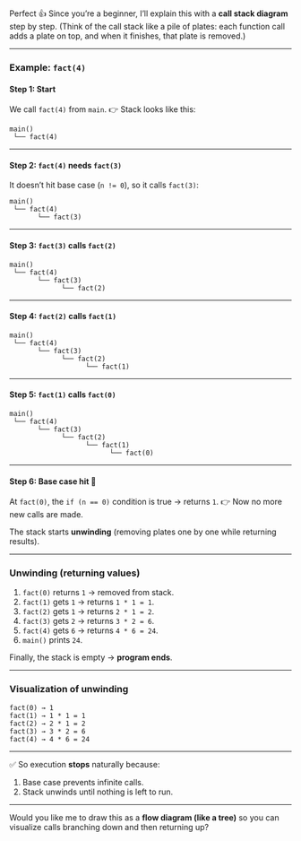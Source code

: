 Perfect 👍 Since you’re a beginner, I’ll explain this with a **call stack diagram** step by step.
(Think of the call stack like a pile of plates: each function call adds a plate on top, and when it finishes, that plate is removed.)

---

### Example: `fact(4)`

#### Step 1: Start

We call `fact(4)` from `main`.
👉 Stack looks like this:

```
main()
 └── fact(4)
```

---

#### Step 2: `fact(4)` needs `fact(3)`

It doesn’t hit base case (`n != 0`), so it calls `fact(3)`:

```
main()
 └── fact(4)
       └── fact(3)
```

---

#### Step 3: `fact(3)` calls `fact(2)`

```
main()
 └── fact(4)
       └── fact(3)
             └── fact(2)
```

---

#### Step 4: `fact(2)` calls `fact(1)`

```
main()
 └── fact(4)
       └── fact(3)
             └── fact(2)
                   └── fact(1)
```

---

#### Step 5: `fact(1)` calls `fact(0)`

```
main()
 └── fact(4)
       └── fact(3)
             └── fact(2)
                   └── fact(1)
                         └── fact(0)
```

---

#### Step 6: Base case hit 🎉

At `fact(0)`, the `if (n == 0)` condition is true → returns `1`.
👉 Now no more new calls are made.

The stack starts **unwinding** (removing plates one by one while returning results).

---

### Unwinding (returning values)

1. `fact(0)` returns `1` → removed from stack.
2. `fact(1)` gets `1` → returns `1 * 1 = 1`.
3. `fact(2)` gets `1` → returns `2 * 1 = 2`.
4. `fact(3)` gets `2` → returns `3 * 2 = 6`.
5. `fact(4)` gets `6` → returns `4 * 6 = 24`.
6. `main()` prints `24`.

Finally, the stack is empty → **program ends**.

---

### Visualization of unwinding

```
fact(0) → 1
fact(1) → 1 * 1 = 1
fact(2) → 2 * 1 = 2
fact(3) → 3 * 2 = 6
fact(4) → 4 * 6 = 24
```

---

✅ So execution **stops** naturally because:

1. Base case prevents infinite calls.
2. Stack unwinds until nothing is left to run.

---

Would you like me to draw this as a **flow diagram (like a tree)** so you can visualize calls branching down and then returning up?
